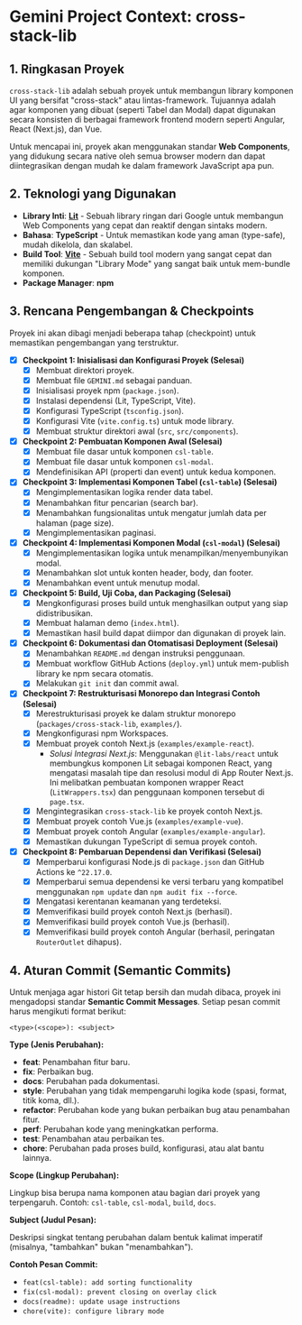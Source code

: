 # Gemini Project Context: cross-stack-lib

## 1. Ringkasan Proyek

`cross-stack-lib` adalah sebuah proyek untuk membangun library komponen UI yang bersifat "cross-stack" atau lintas-framework. Tujuannya adalah agar komponen yang dibuat (seperti Tabel dan Modal) dapat digunakan secara konsisten di berbagai framework frontend modern seperti Angular, React (Next.js), dan Vue.

Untuk mencapai ini, proyek akan menggunakan standar **Web Components**, yang didukung secara native oleh semua browser modern dan dapat diintegrasikan dengan mudah ke dalam framework JavaScript apa pun.

## 2. Teknologi yang Digunakan

- **Library Inti**: [**Lit**](https://lit.dev/) - Sebuah library ringan dari Google untuk membangun Web Components yang cepat dan reaktif dengan sintaks modern.
- **Bahasa**: **TypeScript** - Untuk memastikan kode yang aman (type-safe), mudah dikelola, dan skalabel.
- **Build Tool**: [**Vite**](https://vitejs.dev/) - Sebuah build tool modern yang sangat cepat dan memiliki dukungan "Library Mode" yang sangat baik untuk mem-bundle komponen.
- **Package Manager**: **npm**

## 3. Rencana Pengembangan & Checkpoints

Proyek ini akan dibagi menjadi beberapa tahap (checkpoint) untuk memastikan pengembangan yang terstruktur.

-   [x] **Checkpoint 1: Inisialisasi dan Konfigurasi Proyek (Selesai)**
    -   [x] Membuat direktori proyek.
    -   [x] Membuat file `GEMINI.md` sebagai panduan.
    -   [x] Inisialisasi proyek npm (`package.json`).
    -   [x] Instalasi dependensi (Lit, TypeScript, Vite).
    -   [x] Konfigurasi TypeScript (`tsconfig.json`).
    -   [x] Konfigurasi Vite (`vite.config.ts`) untuk mode library.
    -   [x] Membuat struktur direktori awal (`src`, `src/components`).

-   [x] **Checkpoint 2: Pembuatan Komponen Awal (Selesai)**
    -   [x] Membuat file dasar untuk komponen `csl-table`.
    -   [x] Membuat file dasar untuk komponen `csl-modal`.
    -   [x] Mendefinisikan API (properti dan event) untuk kedua komponen.

-   [x] **Checkpoint 3: Implementasi Komponen Tabel (`csl-table`) (Selesai)**
    -   [x] Mengimplementasikan logika render data tabel.
    -   [x] Menambahkan fitur pencarian (search bar).
    -   [x] Menambahkan fungsionalitas untuk mengatur jumlah data per halaman (page size).
    -   [x] Mengimplementasikan paginasi.

-   [x] **Checkpoint 4: Implementasi Komponen Modal (`csl-modal`) (Selesai)**
    -   [x] Mengimplementasikan logika untuk menampilkan/menyembunyikan modal.
    -   [x] Menambahkan slot untuk konten header, body, dan footer.
    -   [x] Menambahkan event untuk menutup modal.

-   [x] **Checkpoint 5: Build, Uji Coba, dan Packaging (Selesai)**
    -   [x] Mengkonfigurasi proses build untuk menghasilkan output yang siap didistribusikan.
    -   [x] Membuat halaman demo (`index.html`).
    -   [x] Memastikan hasil build dapat diimpor dan digunakan di proyek lain.

-   [x] **Checkpoint 6: Dokumentasi dan Otomatisasi Deployment (Selesai)**
    -   [x] Menambahkan `README.md` dengan instruksi penggunaan.
    -   [x] Membuat workflow GitHub Actions (`deploy.yml`) untuk mem-publish library ke npm secara otomatis.
    -   [x] Melakukan `git init` dan commit awal.

-   [x] **Checkpoint 7: Restrukturisasi Monorepo dan Integrasi Contoh (Selesai)**
    -   [x] Merestrukturisasi proyek ke dalam struktur monorepo (`packages/cross-stack-lib`, `examples/`).
    -   [x] Mengkonfigurasi npm Workspaces.
    -   [x] Membuat proyek contoh Next.js (`examples/example-react`).
        -   *Solusi Integrasi Next.js*: Menggunakan `@lit-labs/react` untuk membungkus komponen Lit sebagai komponen React, yang mengatasi masalah tipe dan resolusi modul di App Router Next.js. Ini melibatkan pembuatan komponen wrapper React (`LitWrappers.tsx`) dan penggunaan komponen tersebut di `page.tsx`.
    -   [x] Mengintegrasikan `cross-stack-lib` ke proyek contoh Next.js.
    -   [x] Membuat proyek contoh Vue.js (`examples/example-vue`).
    -   [x] Membuat proyek contoh Angular (`examples/example-angular`).
    -   [x] Memastikan dukungan TypeScript di semua proyek contoh.

-   [x] **Checkpoint 8: Pembaruan Dependensi dan Verifikasi (Selesai)**
    -   [x] Memperbarui konfigurasi Node.js di `package.json` dan GitHub Actions ke `^22.17.0`.
    -   [x] Memperbarui semua dependensi ke versi terbaru yang kompatibel menggunakan `npm update` dan `npm audit fix --force`.
    -   [x] Mengatasi kerentanan keamanan yang terdeteksi.
    -   [x] Memverifikasi build proyek contoh Next.js (berhasil).
    -   [x] Memverifikasi build proyek contoh Vue.js (berhasil).
    -   [x] Memverifikasi build proyek contoh Angular (berhasil, peringatan `RouterOutlet` dihapus).

## 4. Aturan Commit (Semantic Commits)

Untuk menjaga agar histori Git tetap bersih dan mudah dibaca, proyek ini mengadopsi standar **Semantic Commit Messages**. Setiap pesan commit harus mengikuti format berikut:

```
<type>(<scope>): <subject>
```

**Type (Jenis Perubahan):**

-   **feat**: Penambahan fitur baru.
-   **fix**: Perbaikan bug.
-   **docs**: Perubahan pada dokumentasi.
-   **style**: Perubahan yang tidak mempengaruhi logika kode (spasi, format, titik koma, dll.).
-   **refactor**: Perubahan kode yang bukan perbaikan bug atau penambahan fitur.
-   **perf**: Perubahan kode yang meningkatkan performa.
-   **test**: Penambahan atau perbaikan tes.
-   **chore**: Perubahan pada proses build, konfigurasi, atau alat bantu lainnya.

**Scope (Lingkup Perubahan):**

Lingkup bisa berupa nama komponen atau bagian dari proyek yang terpengaruh. Contoh: `csl-table`, `csl-modal`, `build`, `docs`.

**Subject (Judul Pesan):**

Deskripsi singkat tentang perubahan dalam bentuk kalimat imperatif (misalnya, "tambahkan" bukan "menambahkan").

**Contoh Pesan Commit:**

-   `feat(csl-table): add sorting functionality`
-   `fix(csl-modal): prevent closing on overlay click`
-   `docs(readme): update usage instructions`
-   `chore(vite): configure library mode`
